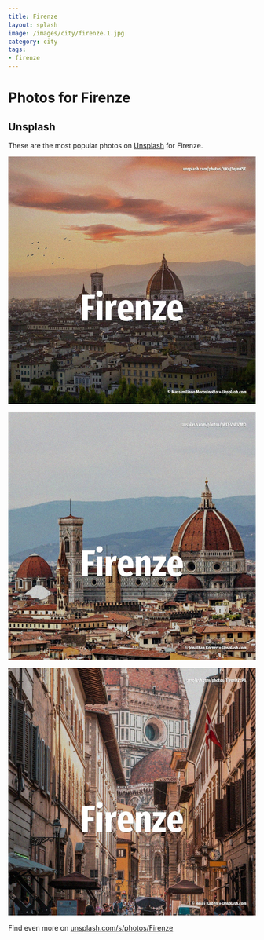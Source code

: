 ```yaml
---
title: Firenze
layout: splash
image: /images/city/firenze.1.jpg
category: city
tags:
- firenze
---
```

# Photos for Firenze

## Unsplash

These are the most popular photos on [Unsplash](https://unsplash.com) for Firenze.

![Firenze](/images/city/firenze.1.jpg)

![Firenze](/images/city/firenze.2.jpg)

![Firenze](/images/city/firenze.3.jpg)

Find even more on [unsplash.com/s/photos/Firenze](https://unsplash.com/s/photos/Firenze)